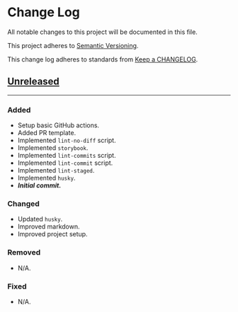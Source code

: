 # Change Log

All notable changes to this project will be documented in this file.

This project adheres to [Semantic Versioning][semver].

This change log adheres to standards from [Keep a CHANGELOG][keep-a-changelog].

## [Unreleased]

---

### Added

-   Setup basic GitHub actions.
-   Added PR template.
-   Implemented `lint-no-diff` script.
-   Implemented `storybook`.
-   Implemented `lint-commits` script.
-   Implemented `lint-commit` script.
-   Implemented `lint-staged`.
-   Implemented `husky`.
-   ***Initial commit.***

### Changed

-   Updated `husky`.
-   Improved markdown.
-   Improved project setup.

### Removed

-   N/A.

### Fixed

-   N/A.

[unreleased]: https://github.com/codistica/codistica-react-forms/compare/main...HEAD
[semver]: https://semver.org
[keep-a-changelog]: https://keepachangelog.com
